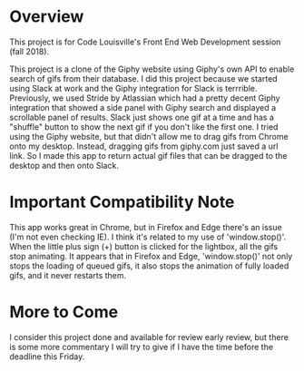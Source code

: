 # Overview

This project is for Code Louisville's Front End Web Development session (fall 2018).

This project is a clone of the Giphy website using Giphy's own API to enable search of gifs from their database. I did this project because we started using Slack at work and the Giphy integration for Slack is terrrible. Previously, we used Stride by Atlassian which had a pretty decent Giphy integration that showed a side panel with Giphy search and displayed a scrollable panel of results. Slack just shows one gif at a time and has a "shuffle" button to show the next gif if you don't like the first one. I tried using the Giphy website, but that didn't allow me to drag gifs from Chrome onto my desktop. Instead, dragging gifs from giphy.com just saved a url link. So I made this app to return actual gif files that can be dragged to the desktop and then onto Slack.

# Important Compatibility Note

This app works great in Chrome, but in Firefox and Edge there's an issue (I'm not even checking IE). I think it's related to my use of 'window.stop()'. When the little plus sign (+) button is clicked for the lightbox, all the gifs stop animating. It appears that in Firefox and Edge, 'window.stop()' not only stops the loading of queued gifs, it also stops the animation of fully loaded gifs, and it never restarts them.

# More to Come

I consider this project done and available for review early review, but there is some more commentary I will try to give if I have the time before the deadline this Friday.